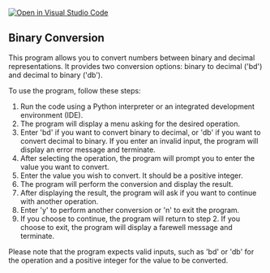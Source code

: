 [![Open in Visual Studio Code](https://classroom.github.com/assets/open-in-vscode-718a45dd9cf7e7f842a935f5ebbe5719a5e09af4491e668f4dbf3b35d5cca122.svg)](https://classroom.github.com/online_ide?assignment_repo_id=11513924&assignment_repo_type=AssignmentRepo)
## Binary Conversion

This program allows you to convert numbers between binary and decimal representations. It provides two conversion options: binary to decimal ('bd') and decimal to binary ('db').

To use the program, follow these steps:

1. Run the code using a Python interpreter or an integrated development environment (IDE).
2. The program will display a menu asking for the desired operation.
3. Enter 'bd' if you want to convert binary to decimal, or 'db' if you want to convert decimal to binary. If you enter an invalid input, the program will display an error message and terminate.
4. After selecting the operation, the program will prompt you to enter the value you want to convert.
5. Enter the value you wish to convert. It should be a positive integer.
6. The program will perform the conversion and display the result.
7. After displaying the result, the program will ask if you want to continue with another operation.
8. Enter 'y' to perform another conversion or 'n' to exit the program.
9. If you choose to continue, the program will return to step 2. If you choose to exit, the program will display a farewell message and terminate.

Please note that the program expects valid inputs, such as 'bd' or 'db' for the operation and a positive integer for the value to be converted.
